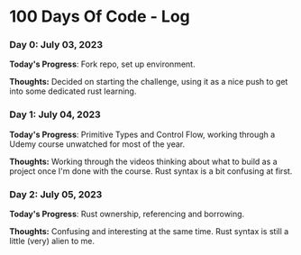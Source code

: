 # 100 Days Of Code - Log

### Day 0: July 03, 2023

**Today's Progress**: Fork repo, set up environment.

**Thoughts:** Decided on starting the challenge, using it as a nice push to get into some dedicated rust learning.


### Day 1: July 04, 2023

**Today's Progress**: Primitive Types and Control Flow, working through a Udemy course unwatched for most of the year.

**Thoughts:** Working through the videos thinking about what to build as a project once I'm done with the course. Rust syntax is a bit confusing at first.


### Day 2: July 05, 2023

**Today's Progress**: Rust ownership, referencing and borrowing.

**Thoughts:** Confusing and interesting at the same time. Rust syntax is still a little (very) alien to me.